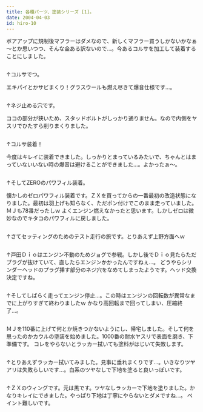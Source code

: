 ```yaml
---
title: 各種パーツ、塗装シリーズ [1]。
date: 2004-04-03
id: hiro-10
---
```



<p class="sentence spacing10">ボアアップに規制後マフラーはダメなので、新しくマフラー買うしかないかなぁ～とか思いつつ、そんな金ある訳ないので...。今あるコルサを加工して装着することにしました。 </p>
<div class="center spacing"><img src="/photo/diary/2004.04.03_zx1.jpg" alt=""></div>
<p class="sentence">↑コルサでつ。</p>
<p class="sentence spacing10">エキパイとかサビまくり！グラスウールも燃え尽きて爆音仕様です...。 </p>
<div class="center spacing"><img src="/photo/diary/2004.04.03_zx2.jpg" alt=""></div>
<p class="sentence">↑ネジ止める穴です。</p>
<p class="sentence spacing10">ココの部分が狭いため、スタッドボルトがしっかり通りません。なので内側をヤスリでひたすら削りまくりました。 </p>
<div class="center spacing"><img src="/photo/diary/2004.04.03_zx3.jpg" alt=""></div>
<p class="sentence">↑コルサ装着！</p>
<p class="sentence spacing10">今度はキレイに装着できました。しっかりとまっているみたいで、ちゃんとはまっていないいない時の爆音は避けることができました...。よかったぁ～。 </p>
<div class="center spacing"><img src="/photo/diary/2004.04.03_zx4.jpg" alt=""></div>
<p class="sentence">↑そしてZEROのパワフィル装着。</p>
<p class="sentence spacing10">懐かしのゼロパワフィル装着です。ＺＸを買ってからの一番最初の改造状態になりました。最初は羽上げも知らなく、ただポン付けでこのまま走っていました。ＭＪも78番だったしｗ よくエンジン燃えなかったと思います。しかしゼロは微妙なのでキタコのパワフィルに戻しました。</p>
<div class="center spacing"><img src="/photo/diary/2004.04.03_zx5.jpg" alt=""></div>
<p class="sentence spacing10">↑さてセッティングのためのテスト走行の旅です。とりあえず上野方面へｗ</p>
<div class="center spacing"><img src="/photo/diary/2004.04.03_zx6.jpg" alt=""></div>
<p class="sentence spacing10">↑戸田Ｄｉｏはエンジン不動のためジョグで参戦。しかし後でＤｉｏ見たらただプラグが抜けていて、直したらエンジンかかったんですねぇ...。 どうやらシリンダーヘッドのプラグ挿す部分のネジ穴をなめてしまったようです。ヘッド交換決定ですね。</p>
<div class="center spacing"><img src="/photo/diary/2004.04.03_zx7.jpg" alt=""></div>
<p class="sentence spacing10">↑そしてしばらく走ってエンジン停止...。この時はエンジンの回転数が異常なまでに上がりすぎて終わりましたｗ かなり高回転まで回ってしまい、圧縮終了...。 </p>
<div class="center spacing"><img src="/photo/diary/2004.04.03_zx8.jpg" alt=""></div>
<p class="sentence spacing10">ＭＪを110番に上げて何とか焼きつかないようにし、帰宅しました。そして何を思ったのかカウルの塗装を始めました。1000番の耐水ヤスリで表面を磨き、下準備です。 コレをやらないとラッカー拭いても塗料がはじいて失敗します。 </p>
<div class="center spacing"><img src="/photo/diary/2004.04.03_zx9.jpg" alt=""></div>
<p class="sentence spacing10">↑とりあえずラッカー拭いてみました。見事に垂れまくりです...。いきなりツヤアリは失敗らしいです...。白系のツヤなしで下地を塗ると良いっぽいです。 </p>
<div class="center spacing"><img src="/photo/diary/2004.04.03_zx10.jpg" alt=""></div>
<p class="sentence">↑ＺＸのウィングです。元は黒です。ツヤなしラッカーで下地を塗りました。かなりキレイにできました。やっぱり下地は丁寧にやらないとダメですね...。 ペイント難しいです。 </p>
